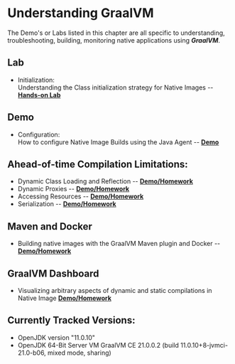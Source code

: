 # Understanding GraalVM

The Demo's or Labs listed in this chapter are all specific to understanding, troubleshooting, building, monitoring 
native applications using _**GraalVM**_.

## Lab

* Initialization: <br>Understanding the Class initialization strategy for Native Images -- **[Hands-on Lab](class-initialization/README.md)**

## Demo

* Configuration: <br>How to configure Native Image Builds using the Java Agent -- **[Demo](assisted-configuration/README.md)**

## Ahead-of-time Compilation Limitations:

* Dynamic Class Loading and Reflection -- **[Demo/Homework](reflection/README.md)**
* Dynamic Proxies -- **[Demo/Homework](dynamic-proxy/README.md)**
* Accessing Resources -- **[Demo/Homework](accesing-resources/README.md)**
* Serialization -- **[Demo/Homework](serialization/README.md)**


## Maven and Docker
* Building native images with the GraalVM Maven plugin and Docker -- **[Demo/Homework](hello-workshop/README.md)**
  
## GraalVM Dashboard 
* Visualizing arbitrary aspects of dynamic and static compilations in Native Image **[Demo/Homework](multithreading-demo/README.md)**

## Currently Tracked Versions:
* OpenJDK version "11.0.10"
* OpenJDK 64-Bit Server VM GraalVM CE 21.0.0.2 (build 11.0.10+8-jvmci-21.0-b06, mixed mode, sharing)
